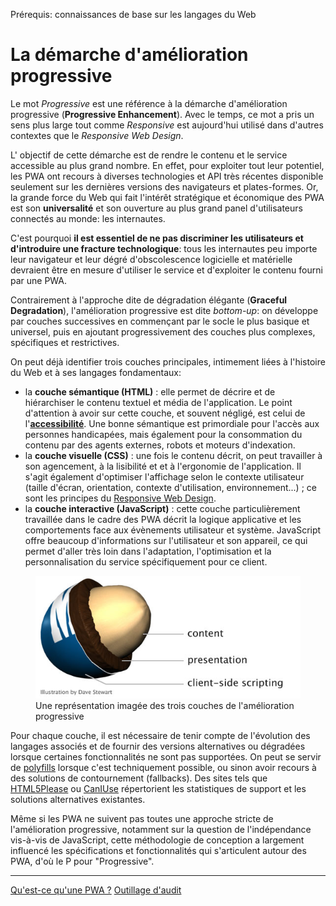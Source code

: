 <span class="requirements">Prérequis: connaissances de base sur les langages du Web</span>

La démarche d'amélioration progressive
=======================================

Le mot *Progressive* est une référence à la démarche d'amélioration progressive (**Progressive Enhancement**). Avec le temps, ce mot a pris un sens plus large tout comme *Responsive* est aujourd'hui utilisé dans d'autres contextes que le *Responsive Web Design*.

L' objectif de cette démarche est de rendre le contenu et le service accessible au plus grand nombre. En effet, pour exploiter tout leur potentiel, les PWA ont recours à diverses technologies et API très récentes disponible seulement sur les dernières versions des navigateurs et plates-formes. Or, la grande force du Web qui fait l'intérêt stratégique et économique des PWA est son **universalité** et son ouverture au plus grand panel d'utilisateurs connectés au monde: les internautes.

C'est pourquoi **il est essentiel de ne pas discriminer les utilisateurs et d'introduire une fracture technologique**: tous les internautes peu importe leur navigateur et leur dégré d'obscolescence logicielle et matérielle devraient être en mesure d'utiliser le service et d'exploiter le contenu fourni par une PWA.

Contrairement à l'approche dite de dégradation élégante (**Graceful Degradation**), l'amélioration progressive est dite *bottom-up*: on développe par couches successives en commençant par le socle le plus basique et universel, puis en ajoutant progressivement des couches plus complexes, spécifiques et restrictives.

On peut déjà identifier trois couches principales, intimement liées à l'histoire du Web et à ses langages fondamentaux:
- la **couche sémantique (HTML)** : elle permet de décrire et de hiérarchiser le contenu textuel et média de l'application. Le point d'attention à avoir sur cette couche, et souvent négligé, est celui de l'[**accessibilité**](http://www.accessiweb.org/). Une bonne sémantique est primordiale pour l'accès aux personnes handicapées, mais également pour la consommation du contenu par des agents externes, robots et moteurs d'indexation.
- la **couche visuelle (CSS)** : une fois le contenu décrit, on peut travailler à son agencement, à la lisibilité et et à l'ergonomie de l'application. Il s'agit également d'optimiser l'affichage selon le contexte utilisateur (taille d'écran, orientation, contexte d'utilisation, environnement...) ; ce sont les principes du [Responsive Web Design](https://developers.google.com/web/fundamentals/design-and-ui/responsive/).
- la **couche interactive (JavaScript)** : cette couche particulièrement travaillée dans le cadre des PWA décrit la logique applicative et les comportements face aux évènements utilisateur et système. JavaScript offre beaucoup d'informations sur l'utilisateur et son appareil, ce qui permet d'aller très loin dans l'adaptation, l'optimisation et la personnalisation du service spécifiquement pour ce client.

<figure>
	<img src="static/assets/progressive-enhancement.jpg" alt="Les trois couches de l'amélioration progressive dans un bonbon M&M's">
	<figcaption>Une représentation imagée des trois couches de l'amélioration progressive</figcaption>
</figure>

 Pour chaque couche, il est nécessaire de tenir compte de l'évolution des langages associés et de fournir des versions alternatives ou dégradées lorsque certaines fonctionnalités ne sont pas supportées. On peut se servir de [polyfills](https://fr.wikipedia.org/wiki/Polyfill) lorsque c'est techniquement possible, ou sinon avoir recours à des solutions de contournement (fallbacks). Des sites tels que [HTML5Please](http://html5please.com/) ou [CanIUse](http://caniuse.com/) répertorient les statistiques de support et les solutions alternatives existantes.
 
 Même si les PWA ne suivent pas toutes une approche stricte de l'amélioration progressive, notamment sur la question de l'indépendance vis-à-vis de JavaScript, cette méthodologie de conception a largement influencé les spécifications et fonctionnalités qui s'articulent autour des PWA, d'où le P pour "Progressive".
 
-----------------------------------------------------
[Qu'est-ce qu'une PWA ?](#/pages/pwa)
[Outillage d'audit](#/pages/audit-tools)
